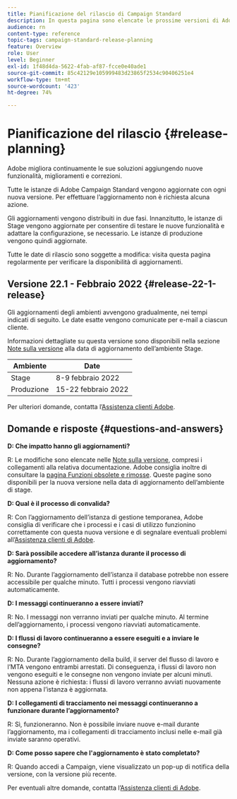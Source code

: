 ```yaml
---
title: Pianificazione del rilascio di Campaign Standard
description: In questa pagina sono elencate le prossime versioni di Adobe Campaign Standard.
audience: rn
content-type: reference
topic-tags: campaign-standard-release-planning
feature: Overview
role: User
level: Beginner
exl-id: 1f48d4da-5622-4fab-af87-fcce0e40ade1
source-git-commit: 85c42129e105999483d23865f2534c90406251e4
workflow-type: tm+mt
source-wordcount: '423'
ht-degree: 74%

---
```


# Pianificazione del rilascio {#release-planning}

Adobe migliora continuamente le sue soluzioni aggiungendo nuove funzionalità, miglioramenti e correzioni.

Tutte le istanze di Adobe Campaign Standard vengono aggiornate con ogni nuova versione. Per effettuare l’aggiornamento non è richiesta alcuna azione.

Gli aggiornamenti vengono distribuiti in due fasi. Innanzitutto, le istanze di Stage vengono aggiornate per consentire di testare le nuove funzionalità e adattare la configurazione, se necessario. Le istanze di produzione vengono quindi aggiornate.

Tutte le date di rilascio sono soggette a modifica: visita questa pagina regolarmente per verificare la disponibilità di aggiornamenti.

## Versione 22.1 - Febbraio 2022 {#release-22-1-release}

Gli aggiornamenti degli ambienti avvengono gradualmente, nei tempi indicati di seguito. Le date esatte vengono comunicate per e-mail a ciascun cliente.

Informazioni dettagliate su questa versione sono disponibili nella sezione [Note sulla versione](../../rn/using/release-notes.md) alla data di aggiornamento dell’ambiente Stage.

<table>
 <thead>
  <tr>
   <th> Ambiente<br /> </th>
   <th> Date<br /> </th>
  </tr>
 </thead>
 <tbody>
  <tr>
   <td>Stage<br /> </td>
   <td>8-9 febbraio 2022<br /> </td>
  </tr>
  <tr>
   <td>Produzione<br /> </td>
   <td>15-22 febbraio 2022<br /> </td>
  </tr>
 </tbody>
</table>

Per ulteriori domande, contatta l’[Assistenza clienti Adobe](https://helpx.adobe.com/it/enterprise/using/support-for-experience-cloud.html).

## Domande e risposte {#questions-and-answers}

**D: Che impatto hanno gli aggiornamenti?**

R: Le modifiche sono elencate nelle [Note sulla versione](../../rn/using/release-notes.md), compresi i collegamenti alla relativa documentazione. Adobe consiglia inoltre di consultare la [pagina Funzioni obsolete e rimosse](../../rn/using/deprecated-features.md). Queste pagine sono disponibili per la nuova versione nella data di aggiornamento dell’ambiente di stage.

**D: Qual è il processo di convalida?**

R: Con l’aggiornamento dell’istanza di gestione temporanea, Adobe consiglia di verificare che i processi e i casi di utilizzo funzionino correttamente con questa nuova versione e di segnalare eventuali problemi all’[Assistenza clienti di Adobe](https://helpx.adobe.com/enterprise/using/support-for-experience-cloud.html).

**D: Sarà possibile accedere all’istanza durante il processo di aggiornamento?**

R: No. Durante l’aggiornamento dell’istanza il database potrebbe non essere accessibile per qualche minuto. Tutti i processi vengono riavviati automaticamente.

**D: I messaggi continueranno a essere inviati?**

R: No. I messaggi non verranno inviati per qualche minuto. Al termine dell’aggiornamento, i processi vengono riavviati automaticamente.

**D: I flussi di lavoro continueranno a essere eseguiti e a inviare le consegne?**

R: No. Durante l’aggiornamento della build, il server del flusso di lavoro e l’MTA vengono entrambi arrestati. Di conseguenza, i flussi di lavoro non vengono eseguiti e le consegne non vengono inviate per alcuni minuti. Nessuna azione è richiesta: i flussi di lavoro verranno avviati nuovamente non appena l’istanza è aggiornata.

**D: I collegamenti di tracciamento nei messaggi continueranno a funzionare durante l’aggiornamento?**

R: Sì, funzioneranno. Non è possibile inviare nuove e-mail durante l’aggiornamento, ma i collegamenti di tracciamento inclusi nelle e-mail già inviate saranno operativi.

**D: Come posso sapere che l&#39;aggiornamento è stato completato?**

R: Quando accedi a Campaign, viene visualizzato un pop-up di notifica della versione, con la versione più recente.

Per eventuali altre domande, contatta l’[Assistenza clienti di Adobe](https://helpx.adobe.com/enterprise/using/support-for-experience-cloud.html).
